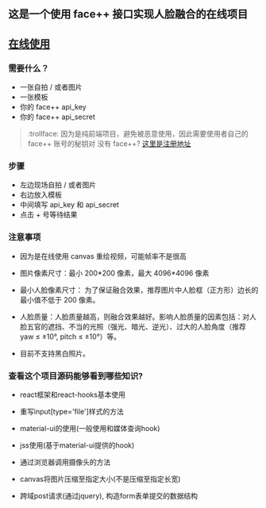 ## 这是一个使用 face++ 接口实现人脸融合的在线项目

[在线使用](https://giorgiopeng.space/MergeFace/)
---

### 需要什么？

- 一张自拍 / 或者图片
- 一张模板
- 你的 face++ api_key
- 你的 face++ api_secret

> :trollface: 因为是纯前端项目，避免被恶意使用，因此需要使用者自己的 face++ 账号的秘钥对
> 没有 face++?
> [这里是注册地址](https://console.faceplusplus.com.cn/register)

### 步骤

- 左边现场自拍 / 或者图片
- 右边放入模板
- 中间填写 api_key 和 api_secret
- 点击 + 号等待结果

### 注意事项

- 因为是在线使用 canvas 重绘视频，可能帧率不是很高

- 图片像素尺寸：最小 200\*200 像素，最大 4096\*4096 像素

- 最小人脸像素尺寸： 为了保证融合效果，推荐图片中人脸框（正方形）边长的最小值不低于 200 像素。

- 人脸质量：人脸质量越高，则融合效果越好。影响人脸质量的因素包括：对人脸五官的遮挡、不当的光照（强光、暗光、逆光）、过大的人脸角度（推荐 yaw ≤ ±10°, pitch ≤ ±10°）等。

- 目前不支持黑白照片。


### 查看这个项目源码能够看到哪些知识?

- react框架和react-hooks基本使用

- 重写input\[type='file'\]样式的方法

- material-ui的使用(一般使用和媒体查询hook)

- jss使用(基于material-ui提供的hook)

- 通过浏览器调用摄像头的方法

- canvas将图片压缩至指定大小(不是压缩至指定长宽)

- 跨域post请求(通过jquery), 构造form表单提交的数据结构
